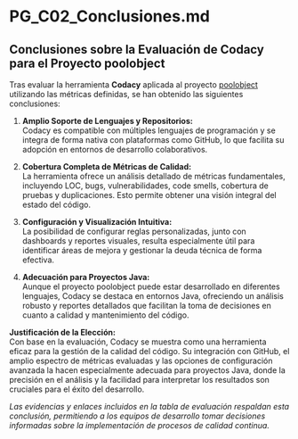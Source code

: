 # PG_C02_Conclusiones.md

## Conclusiones sobre la Evaluación de Codacy para el Proyecto poolobject

Tras evaluar la herramienta **Codacy** aplicada al proyecto [poolobject](https://github.com/Guillefer10/poolobject) utilizando las métricas definidas, se han obtenido las siguientes conclusiones:

1. **Amplio Soporte de Lenguajes y Repositorios:**  
   Codacy es compatible con múltiples lenguajes de programación y se integra de forma nativa con plataformas como GitHub, lo que facilita su adopción en entornos de desarrollo colaborativos.

2. **Cobertura Completa de Métricas de Calidad:**  
   La herramienta ofrece un análisis detallado de métricas fundamentales, incluyendo LOC, bugs, vulnerabilidades, code smells, cobertura de pruebas y duplicaciones. Esto permite obtener una visión integral del estado del código.

3. **Configuración y Visualización Intuitiva:**  
   La posibilidad de configurar reglas personalizadas, junto con dashboards y reportes visuales, resulta especialmente útil para identificar áreas de mejora y gestionar la deuda técnica de forma efectiva.

4. **Adecuación para Proyectos Java:**  
   Aunque el proyecto poolobject puede estar desarrollado en diferentes lenguajes, Codacy se destaca en entornos Java, ofreciendo un análisis robusto y reportes detallados que facilitan la toma de decisiones en cuanto a calidad y mantenimiento del código.

**Justificación de la Elección:**  
Con base en la evaluación, Codacy se muestra como una herramienta eficaz para la gestión de la calidad del código. Su integración con GitHub, el amplio espectro de métricas evaluadas y las opciones de configuración avanzada la hacen especialmente adecuada para proyectos Java, donde la precisión en el análisis y la facilidad para interpretar los resultados son cruciales para el éxito del desarrollo.

*Las evidencias y enlaces incluidos en la tabla de evaluación respaldan esta conclusión, permitiendo a los equipos de desarrollo tomar decisiones informadas sobre la implementación de procesos de calidad continua.*
